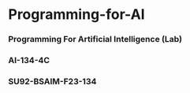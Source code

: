 # Programming-for-AI

### Programming For Artificial Intelligence (Lab)

###  AI-134-4C
###   SU92-BSAIM-F23-134
